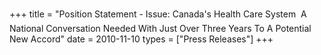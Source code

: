 +++
title = "Position Statement - Issue: Canada's Health Care System  A National Conversation Needed With Just Over Three Years To A Potential New Accord"
date = 2010-11-10
types = ["Press Releases"]
+++
